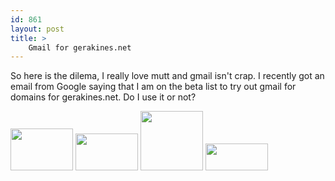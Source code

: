 ```yaml
---
id: 861
layout: post
title: >
    Gmail for gerakines.net
---
```


So here is the dilema, I really love mutt and gmail isn't crap. I recently got an email from Google saying that I am on the beta list to try out gmail for domains for gerakines.net. Do I use it or not?

<a href="http://www.flickr.com/photos/sock/116192554/" title="Photo Sharing"><img src="http://static.flickr.com/42/116192554_d1fb54427a_t.jpg" width="100" height="67" alt="" /></a>&nbsp;<a href="http://www.flickr.com/photos/sock/116192555/" title="Photo Sharing"><img src="http://static.flickr.com/55/116192555_27c55d8255_t.jpg" width="100" height="59" alt="" /></a>&nbsp;<a href="http://www.flickr.com/photos/sock/116192556/" title="Photo Sharing"><img src="http://static.flickr.com/38/116192556_55c08c7c88_t.jpg" width="100" height="95" alt="" /></a>&nbsp;<a href="http://www.flickr.com/photos/sock/116193667/" title="Photo Sharing"><img src="http://static.flickr.com/44/116193667_2e1e4083a8_t.jpg" width="100" height="43" alt="" /></a>
